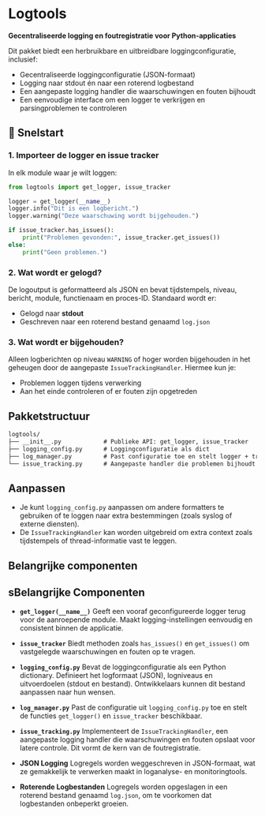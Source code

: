 # Logtools

**Gecentraliseerde logging en foutregistratie voor Python-applicaties**

Dit pakket biedt een herbruikbare en uitbreidbare loggingconfiguratie, inclusief:

- Gecentraliseerde loggingconfiguratie (JSON-formaat)
- Logging naar stdout én naar een roterend logbestand
- Een aangepaste logging handler die waarschuwingen en fouten bijhoudt
- Een eenvoudige interface om een logger te verkrijgen en parsingproblemen te controleren

## 🚀 Snelstart

### 1. Importeer de logger en issue tracker

In elk module waar je wilt loggen:

```python
from logtools import get_logger, issue_tracker

logger = get_logger(__name__)
logger.info("Dit is een logbericht.")
logger.warning("Deze waarschuwing wordt bijgehouden.")

if issue_tracker.has_issues():
    print("Problemen gevonden:", issue_tracker.get_issues())
else:
    print("Geen problemen.")
```

### 2. Wat wordt er gelogd?

De logoutput is geformatteerd als JSON en bevat tijdstempels, niveau, bericht, module, functienaam en proces-ID. Standaard wordt er:

- Gelogd naar **stdout**
- Geschreven naar een roterend bestand genaamd `log.json`

### 3. Wat wordt er bijgehouden?

Alleen logberichten op niveau `WARNING` of hoger worden bijgehouden in het geheugen door de aangepaste `IssueTrackingHandler`. Hiermee kun je:

- Problemen loggen tijdens verwerking
- Aan het einde controleren of er fouten zijn opgetreden

## Pakketstructuur

```md
logtools/
├── __init__.py            # Publieke API: get_logger, issue_tracker
├── logging_config.py      # Loggingconfiguratie als dict
├── log_manager.py         # Past configuratie toe en stelt logger + tracker beschikbaar
└── issue_tracking.py      # Aangepaste handler die problemen bijhoudt
```

## Aanpassen

- Je kunt `logging_config.py` aanpassen om andere formatters te gebruiken of te loggen naar extra bestemmingen (zoals syslog of externe diensten).
- De `IssueTrackingHandler` kan worden uitgebreid om extra context zoals tijdstempels of thread-informatie vast te leggen.

## Belangrijke componenten

## sBelangrijke Componenten

- **`get_logger(__name__)`**
  Geeft een vooraf geconfigureerde logger terug voor de aanroepende module. Maakt logging-instellingen eenvoudig en consistent binnen de applicatie.

- **`issue_tracker`**
  Biedt methoden zoals `has_issues()` en `get_issues()` om vastgelegde waarschuwingen en fouten op te vragen.

- **`logging_config.py`**
  Bevat de loggingconfiguratie als een Python dictionary. Definieert het logformaat (JSON), logniveaus en uitvoerdoelen (stdout en bestand). Ontwikkelaars kunnen dit bestand aanpassen naar hun wensen.

- **`log_manager.py`**
  Past de configuratie uit `logging_config.py` toe en stelt de functies `get_logger()` en `issue_tracker` beschikbaar.

- **`issue_tracking.py`**
  Implementeert de `IssueTrackingHandler`, een aangepaste logging handler die waarschuwingen en fouten opslaat voor latere controle. Dit vormt de kern van de foutregistratie.

- **JSON Logging**
  Logregels worden weggeschreven in JSON-formaat, wat ze gemakkelijk te verwerken maakt in loganalyse- en monitoringtools.

- **Roterende Logbestanden**
  Logregels worden opgeslagen in een roterend bestand genaamd `log.json`, om te voorkomen dat logbestanden onbeperkt groeien.
